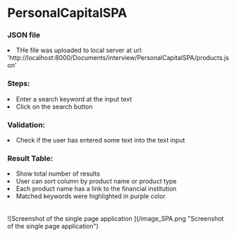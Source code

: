 # PersonalCapitalSPA
<h3>JSON file</h3>
<li>THe file was uploaded to local server at url: 'http://localhost:8000/Documents/interview/PersonalCapitalSPA/products.json'</li>

<h3>Steps:</h3>
<li>Enter a search keyword at the input text</li>
<li>Click on the search button</li>

<h3>Validation: </h3>
<li>Check if the user has entered some text into the text input</li>

<h3>Result Table:</h3>
<li>Show total number of results</li>
<li>User can sort column by product name or product type</li>
<li>Each product name has a link to the financial institution</li>
<li>Matched keywords were highlighted in purple color.</li>
<br><br>
![Screenshot of the single page application ](/image_SPA.png "Screenshot of the single page application")
